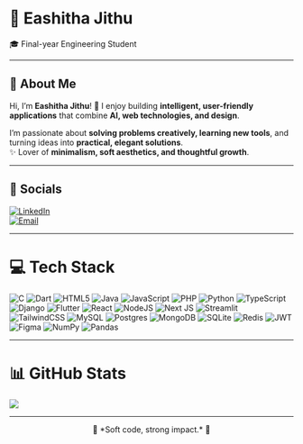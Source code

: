 # 🌸 Eashitha Jithu

🎓 Final-year Engineering Student 

---

## 🚀 About Me  
Hi, I’m **Eashitha Jithu**! 🌷 I enjoy building **intelligent, user-friendly applications** that combine **AI, web technologies, and design**.  

I’m passionate about **solving problems creatively, learning new tools**, and turning ideas into **practical, elegant solutions**.  
✨ Lover of **minimalism, soft aesthetics, and thoughtful growth**.  

---

## 🌷 Socials  
[![LinkedIn](https://img.shields.io/badge/LinkedIn-%23FFC0CB.svg?logo=linkedin&logoColor=0A66C2)](https://linkedin.com/in/eashitha-jithu-79b42028b)  
[![Email](https://img.shields.io/badge/Email-%23FFB6C1.svg?logo=gmail&logoColor=D14836)](mailto:eashithajithu@mail.com)  

---

# 💻 Tech Stack  
![C](https://img.shields.io/badge/C-%23FFC0CB.svg?style=for-the-badge&logo=c&logoColor=4B0082) ![Dart](https://img.shields.io/badge/Dart-%23FFB6C1.svg?style=for-the-badge&logo=dart&logoColor=0175C2) ![HTML5](https://img.shields.io/badge/HTML5-%23FF69B4.svg?style=for-the-badge&logo=html5&logoColor=E34F26) ![Java](https://img.shields.io/badge/Java-%23FFC0CB.svg?style=for-the-badge&logo=openjdk&logoColor=ED8B00) ![JavaScript](https://img.shields.io/badge/JavaScript-%23FFB6C1.svg?style=for-the-badge&logo=javascript&logoColor=F7DF1E) ![PHP](https://img.shields.io/badge/PHP-%23FF69B4.svg?style=for-the-badge&logo=php&logoColor=777BB4) ![Python](https://img.shields.io/badge/Python-%23FFC0CB.svg?style=for-the-badge&logo=python&logoColor=3776AB) ![TypeScript](https://img.shields.io/badge/TypeScript-%23FFB6C1.svg?style=for-the-badge&logo=typescript&logoColor=007ACC) ![Django](https://img.shields.io/badge/Django-%23FF69B4.svg?style=for-the-badge&logo=django&logoColor=092E20) ![Flutter](https://img.shields.io/badge/Flutter-%23FFC0CB.svg?style=for-the-badge&logo=flutter&logoColor=02569B) ![React](https://img.shields.io/badge/React-%23FFB6C1.svg?style=for-the-badge&logo=react&logoColor=61DAFB) ![NodeJS](https://img.shields.io/badge/Node.js-%23FFC0CB.svg?style=for-the-badge&logo=node.js&logoColor=339933) ![Next JS](https://img.shields.io/badge/Next.js-%23FFB6C1.svg?style=for-the-badge&logo=next.js&logoColor=000000) ![Streamlit](https://img.shields.io/badge/Streamlit-%23FF69B4.svg?style=for-the-badge&logo=streamlit&logoColor=FE4B4B) ![TailwindCSS](https://img.shields.io/badge/TailwindCSS-%23FFC0CB.svg?style=for-the-badge&logo=tailwind-css&logoColor=38B2AC) ![MySQL](https://img.shields.io/badge/MySQL-%23FFB6C1.svg?style=for-the-badge&logo=mysql&logoColor=4479A1) ![Postgres](https://img.shields.io/badge/Postgres-%23FF69B4.svg?style=for-the-badge&logo=postgresql&logoColor=316192) ![MongoDB](https://img.shields.io/badge/MongoDB-%23FFC0CB.svg?style=for-the-badge&logo=mongodb&logoColor=4EA94B) ![SQLite](https://img.shields.io/badge/SQLite-%23FFB6C1.svg?style=for-the-badge&logo=sqlite&logoColor=07405E) ![Redis](https://img.shields.io/badge/Redis-%23FF69B4.svg?style=for-the-badge&logo=redis&logoColor=DD0031) ![JWT](https://img.shields.io/badge/JWT-%23FFC0CB.svg?style=for-the-badge&logo=JSON%20web%20tokens&logoColor=black) ![Figma](https://img.shields.io/badge/Figma-%23FFB6C1.svg?style=for-the-badge&logo=figma&logoColor=F24E1E) ![NumPy](https://img.shields.io/badge/NumPy-%23FF69B4.svg?style=for-the-badge&logo=numpy&logoColor=013243) ![Pandas](https://img.shields.io/badge/Pandas-%23FFC0CB.svg?style=for-the-badge&logo=pandas&logoColor=150458)  

---

# 📊 GitHub Stats  
![](https://github-readme-stats.vercel.app/api/top-langs/?username=eashaexe&theme=rose_pine&hide_border=false&include_all_commits=true&count_private=false&layout=compact)  

---

<p align="center">  
🌷 *Soft code, strong impact.* 🌷  
</p>  

<!-- Aesthetic profile crafted with ✨ love & GPRM ( https://gprm.itsvg.in ) -->
